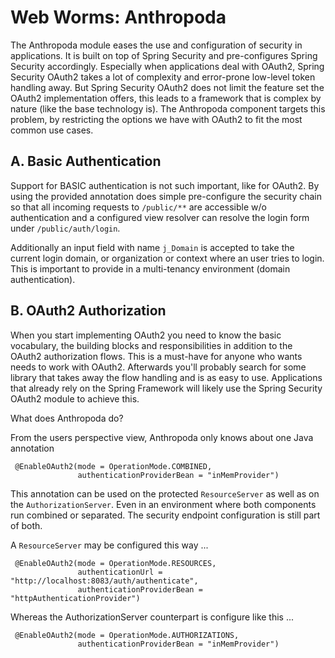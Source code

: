 # Web Worms: Anthropoda

 The Anthropoda module eases the use and configuration of security in applications. It is built on top of Spring Security and pre-configures
 Spring Security accordingly. Especially when applications deal with OAuth2, Spring Security OAuth2 takes a lot of complexity and error-prone
 low-level token handling away. But Spring Security OAuth2 does not limit the feature set the OAuth2 implementation offers, this leads to a
 framework that is complex by nature (like the base technology is). The Anthropoda component targets this problem, by restricting the options
 we have with OAuth2 to fit the most common use cases.

## A. Basic Authentication

 Support for BASIC authentication is not such important, like for OAuth2. By using the provided annotation does simple pre-configure the
 security chain so that all incoming requests to `/public/**` are accessible w/o authentication and a configured view resolver can resolve
 the login form under `/public/auth/login`.

 Additionally an input field with name `j_Domain` is accepted to take the current login domain, or organization or context where an user
 tries to login. This is important to provide in a multi-tenancy environment (domain authentication).

## B. OAuth2 Authorization

 When you start implementing OAuth2 you need to know the basic vocabulary, the building blocks and responsibilities in addition to the
 OAuth2 authorization flows. This is a must-have for anyone who wants needs to work with OAuth2. Afterwards you'll probably search for some
 library that takes away the flow handling and is as easy to use. Applications that already rely on the Spring Framework will likely use the
 Spring Security OAuth2 module to achieve this.

 What does Anthropoda do?

 From the users perspective view, Anthropoda only knows about one Java annotation

````
 @EnableOAuth2(mode = OperationMode.COMBINED,
               authenticationProviderBean = "inMemProvider")
````

 This annotation can be used on the protected `ResourceServer` as well as on the `AuthorizationServer`. Even in an environment where both
 components run combined or separated. The security endpoint configuration is still part of both.

 A `ResourceServer` may be configured this way ...

````
 @EnableOAuth2(mode = OperationMode.RESOURCES,
               authenticationUrl = "http://localhost:8083/auth/authenticate",
               authenticationProviderBean = "httpAuthenticationProvider")
````

 Whereas the AuthorizationServer counterpart is configure like this ...

````
 @EnableOAuth2(mode = OperationMode.AUTHORIZATIONS,
               authenticationProviderBean = "inMemProvider")
````
